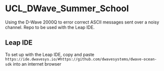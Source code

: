 # UCL_DWave_Summer_School
Using the D-Wave 2000Q to error correct ASCII messages sent over a noisy channel. Repo to be used with the Leap IDE.

## Leap IDE
To set up with the Leap IDE, copy and paste ```https://ide.dwavesys.io/#https://github.com/dwavesystems/dwave-ocean-sdk``` into an internet browser 
